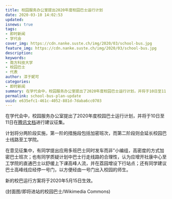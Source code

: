 ```yaml
---
title: 校园服务办公室提出2020年度校园巴士运行计划
date: 2020-03-10 14:02:53
updated:
isnews: true
tags:
- 即时新闻
- 学代会
cover_img: https://cdn.nanke.suste.ch/img/2020/03/school-bus.jpg
feature_img: https://cdn.nanke.suste.ch/img/2020/03/school-bus.jpg
description:
keywords:
- 南方科技大学
- 校园巴士
- 代表
author: 淳于妮可
categories:
- 即时新闻
summary: 在学代会中，校园服务办公室提出了2020年度校园巴士运行计划，并将于10日至11日在腾讯文档进行建议征集。
permalink: school-bus-plan-update
uuid: e635efc1-461c-4052-881d-7daba6cc0703
---
```

在学代会中，校园服务办公室提出了2020年度校园巴士运行计划，并将于10日至11日在[腾讯文档](https://docs.qq.com/sheet/DV1RDY2pwQWxXTFVy)进行建议征集。

计划将分两阶段实施，第一阶的措施段包括加密班次，而第二阶段则会延长校园巴士线路至工学院。

在意见征集中，有同学提出应用多班巴士同时发车而非”小编组，高密度的方式加密巴士班次；也有同学质疑计划中巴士行走线路的合理性，认为应增开社康中心至工学院的直通巴士以舒缓上下课高峰人流，并在荔园增设下行站点；还有同学建议巴士高峰线应经停一号门，以方便经由一号门出入校园的师生。

新的校巴运行方案将于2020年5月15日生效。

(封面图/即将进站的校园巴士/Wikimedia Commons)
